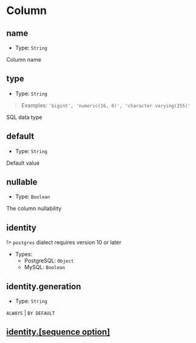 # Column

## name

- Type: `String`

Column name

## type

- Type: `String`

> Examples: `'bigint', 'numeric(16, 0)', 'character varying(255)'`

SQL data type

## default

- Type: `String`

Default value

## nullable

- Type: `Boolean`

The column nullability

## identity

!> `postgres` dialect requires version 10 or later

- Types:
  - PostgreSQL: `Object`
  - MySQL: `Boolean`

## identity.generation

- Type: `String`

`ALWAYS` &#124; `BY DEFAULT`

## [identity.[sequence option]](metadata/sequence.md)
